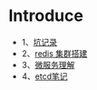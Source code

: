 # Introduce

* 1、[坑记录](./trace.md)
* 2、[redis 集群搭建](./redis-cluster.md)
* 3、[微服务理解](./microservices.md)
* 4、[etcd笔记](./etcd.md)
